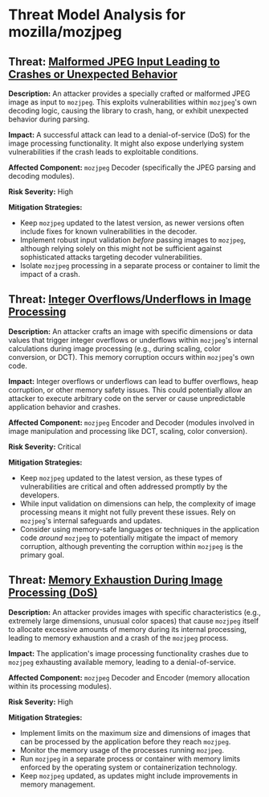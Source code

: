 # Threat Model Analysis for mozilla/mozjpeg

## Threat: [Malformed JPEG Input Leading to Crashes or Unexpected Behavior](./threats/malformed_jpeg_input_leading_to_crashes_or_unexpected_behavior.md)

**Description:** An attacker provides a specially crafted or malformed JPEG image as input to `mozjpeg`. This exploits vulnerabilities within `mozjpeg`'s own decoding logic, causing the library to crash, hang, or exhibit unexpected behavior during parsing.

**Impact:**  A successful attack can lead to a denial-of-service (DoS) for the image processing functionality. It might also expose underlying system vulnerabilities if the crash leads to exploitable conditions.

**Affected Component:** `mozjpeg` Decoder (specifically the JPEG parsing and decoding modules).

**Risk Severity:** High

**Mitigation Strategies:**
*   Keep `mozjpeg` updated to the latest version, as newer versions often include fixes for known vulnerabilities in the decoder.
*   Implement robust input validation *before* passing images to `mozjpeg`, although relying solely on this might not be sufficient against sophisticated attacks targeting decoder vulnerabilities.
*   Isolate `mozjpeg` processing in a separate process or container to limit the impact of a crash.

## Threat: [Integer Overflows/Underflows in Image Processing](./threats/integer_overflowsunderflows_in_image_processing.md)

**Description:** An attacker crafts an image with specific dimensions or data values that trigger integer overflows or underflows within `mozjpeg`'s internal calculations during image processing (e.g., during scaling, color conversion, or DCT). This memory corruption occurs within `mozjpeg`'s own code.

**Impact:** Integer overflows or underflows can lead to buffer overflows, heap corruption, or other memory safety issues. This could potentially allow an attacker to execute arbitrary code on the server or cause unpredictable application behavior and crashes.

**Affected Component:** `mozjpeg` Encoder and Decoder (modules involved in image manipulation and processing like DCT, scaling, color conversion).

**Risk Severity:** Critical

**Mitigation Strategies:**
*   Keep `mozjpeg` updated to the latest version, as these types of vulnerabilities are critical and often addressed promptly by the developers.
*   While input validation on dimensions can help, the complexity of image processing means it might not fully prevent these issues. Rely on `mozjpeg`'s internal safeguards and updates.
*   Consider using memory-safe languages or techniques in the application code *around* `mozjpeg` to potentially mitigate the impact of memory corruption, although preventing the corruption within `mozjpeg` is the primary goal.

## Threat: [Memory Exhaustion During Image Processing (DoS)](./threats/memory_exhaustion_during_image_processing_(dos).md)

**Description:** An attacker provides images with specific characteristics (e.g., extremely large dimensions, unusual color spaces) that cause `mozjpeg` itself to allocate excessive amounts of memory during its internal processing, leading to memory exhaustion and a crash of the `mozjpeg` process.

**Impact:** The application's image processing functionality crashes due to `mozjpeg` exhausting available memory, leading to a denial-of-service.

**Affected Component:** `mozjpeg` Decoder and Encoder (memory allocation within its processing modules).

**Risk Severity:** High

**Mitigation Strategies:**
*   Implement limits on the maximum size and dimensions of images that can be processed by the application before they reach `mozjpeg`.
*   Monitor the memory usage of the processes running `mozjpeg`.
*   Run `mozjpeg` in a separate process or container with memory limits enforced by the operating system or containerization technology.
*   Keep `mozjpeg` updated, as updates might include improvements in memory management.

